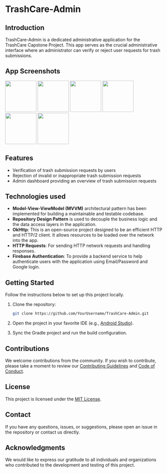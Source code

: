 # TrashCare-Admin

## Introduction
TrashCare-Admin is a dedicated administrative application for the TrashCare Capstone Project. This app serves as the crucial administrative interface where an administrator can verify or reject user requests for trash submissions. 

## App Screenshots
<p float="left">
  <img src="https://i.imgur.com/fhYmsxY.png" width="100" />
  <img src="https://i.imgur.com/OAaRc94.png" width="100" /> 
  <img src="https://i.imgur.com/CeNKE5M.png" width="100" />
  <img src="https://i.imgur.com/oSB5G6K.png" width="100" />
  <img src="https://i.imgur.com/ZeYjsIz.png" width="100" />
  <img src="https://i.imgur.com/JkrGYRT.png" width="100" />
</p>

## Features

- Verification of trash submission requests by users
- Rejection of invalid or inappropriate trash submission requests
- Admin dashboard providing an overview of trash submission requests

## Technologies used

- **Model-View-ViewModel (MVVM)** architectural pattern has been implemented for building a maintainable and testable codebase.
- **Repository Design Pattern** is used to decouple the business logic and the data access layers in the application.
- **OkHttp**: This is an open-source project designed to be an efficient HTTP and HTTP/2 client. It allows resources to be loaded over the network into the app.
- **HTTP Requests**: For sending HTTP network requests and handling responses.
- **Firebase Authentication**: To provide a backend service to help authenticate users with the application using Email/Password and Google login. 

## Getting Started

Follow the instructions below to set up this project locally.

1. Clone the repository: 

    ```bash
    git clone https://github.com/YourUsername/TrashCare-Admin.git
    ```
2. Open the project in your favorite IDE (e.g., [Android Studio](https://developer.android.com/studio)).

3. Sync the Gradle project and run the build configuration.

## Contributions

We welcome contributions from the community. If you wish to contribute, please take a moment to review our [Contributing Guidelines](CONTRIBUTING.md) and [Code of Conduct](CODE_OF_CONDUCT.md).

## License

This project is licensed under the [MIT License](LICENSE.md).

## Contact

If you have any questions, issues, or suggestions, please open an issue in the repository or contact us directly.

## Acknowledgments

We would like to express our gratitude to all individuals and organizations who contributed to the development and testing of this project.


